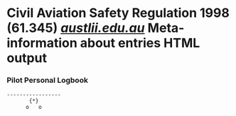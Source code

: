 # Civil Aviation Safety Regulation 1998 (61.345) [*austlii.edu.au*](http://www.austlii.edu.au/au/legis/cth/consol_reg/casr1998333/s61.345.html) Meta-information about entries HTML output

### Pilot Personal Logbook

    -----------------
           {*}       
          o   o      
      

